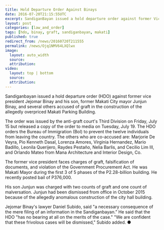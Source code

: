 ```yaml
---
title: Hold Departure Order Against Binays
date: 2016-07-20T21:15:55UTC
excerpt: SandiganBayan issued a hold departure order against former Vice President Jejomar Binay and his son, former Makati City mayor Junjun Binay, as well as 10 others.
layout: post
categories: [law_and_order]
tags: [hdo, binay, graft, sandiganbayan, makati]
published: true
redirect_from: /news/20160720T211555
permalink: /news/Ojq1NMV64LXQlwx
image:
  layout: auto_width
  source: 
  attribution: 
video:
  layout: top | bottom
  source: 
  attribution: 
---
```


Sandiganbayan issued a hold departure order (HDO) against former vice president Jejomar Binay and his son, former Makati City mayor Junjun Binay, and several others accused of graft in the construction of the allegedly overpriced Makati Parking Building.

The order was issued by the anti-graft court's Third Division on Friday, July 15 but released a copy of the order to media on Tuesday, July 19.
The HDO orders the Bureau of Immigration (BoI) to prevent the twelve individuals from leaving the country.
The others who are co-accused are: Marjorie De Veyra, Pio Kenneth Dasal, Lorenza Amores, Virginia Hernandez, Mario Badillo, Leonila Querijero, Raydes Pestaño, Nelia Barlis, and Cecilio Lim III, and Orlando Mateo from Mana Architecture and Interior Design, Co.

The former vice president faces charges of graft, falsification of documents, and violation of the Government Procurement Act.
He was Makati Mayor during the first 3 of 5 phases of the P2.28-billion building.
He recently posted bail of P376,000.

His son Junjun was charged with two counts of graft and one count of malversation.
Junjun had been dismissed from office in October 2015 because of the allegedly anomalous construction of the city hall building.

Jejomar Binay's lawyer Daniel Subido, said "a necessary consequence of the mere filing of an information in the Sandiganbayan.”
He said that the HDO "has no bearing at all on the merits of the case."
"We are confident that these frivolous cases will be dismissed," Subido added.
&#x25cf;


